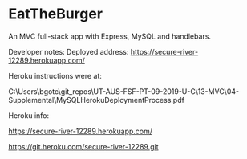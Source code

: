 # EatTheBurger
An MVC full-stack app with Express, MySQL and handlebars.



Developer notes: 
Deployed address: https://secure-river-12289.herokuapp.com/

Heroku instructions were at: 

C:\Users\bgotc\git_repos\UT-AUS-FSF-PT-09-2019-U-C\13-MVC\04-Supplemental\MySQLHerokuDeploymentProcess.pdf

Heroku info:

https://secure-river-12289.herokuapp.com/ 

 https://git.heroku.com/secure-river-12289.git


